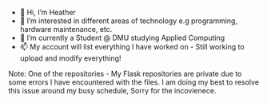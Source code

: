 - 👋 Hi, I’m Heather
- 👀 I’m interested in different areas of technology e.g programming, hardware maintenance, etc.
- 🌱 I’m currently a Student @ DMU studying Applied Computing
- 📫 My account will list everything I have worked on - Still working to upload and modify everything!

Note: One of the repositories - My Flask repositories are private due to some errors I have encountered with the files. 
      I am doing my best to resolve this issue around my busy schedule, Sorry for the incovienece.

<!---
Void-Stag/Void-Stag is a ✨ special ✨ repository because its `README.md` (this file) appears on your GitHub profile.
You can click the Preview link to take a look at your changes.
--->
